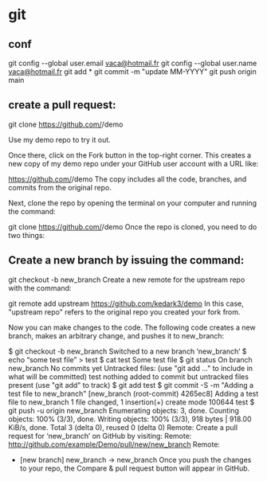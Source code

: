 # git

## conf

git config --global user.email vaca@hotmail.fr
git config --global user.name vaca@hotmail.fr
git add *
git commit -m "update MM-YYYY"
git push origin main


## create a pull request:

git clone https://github.com/<YourUserName>/demo

Use my demo repo to try it out.

Once there, click on the Fork button in the top-right corner. This creates a new copy of my demo repo under your GitHub user account with a URL like:

https://github.com/<YourUserName>/demo
The copy includes all the code, branches, and commits from the original repo.

Next, clone the repo by opening the terminal on your computer and running the command:

git clone https://github.com/<YourUserName>/demo
Once the repo is cloned, you need to do two things:

## Create a new branch by issuing the command:

git checkout -b new_branch
Create a new remote for the upstream repo with the command:

git remote add upstream https://github.com/kedark3/demo
In this case, "upstream repo" refers to the original repo you created your fork from.

Now you can make changes to the code. The following code creates a new branch, makes an arbitrary change, and pushes it to new_branch:

$ git checkout -b new_branch
Switched to a new branch ‘new_branch’
$ echo “some test file” > test
$ cat test
Some test file
$ git status
On branch new_branch
No commits yet
Untracked files:
  (use "git add <file>..." to include in what will be committed)
    test
nothing added to commit but untracked files present (use "git add" to track)
$ git add test
$ git commit -S -m "Adding a test file to new_branch"
[new_branch (root-commit) 4265ec8] Adding a test file to new_branch
 1 file changed, 1 insertion(+)
 create mode 100644 test
$ git push -u origin new_branch
Enumerating objects: 3, done.
Counting objects: 100% (3/3), done.
Writing objects: 100% (3/3), 918 bytes | 918.00 KiB/s, done.
Total 3 (delta 0), reused 0 (delta 0)
Remote: Create a pull request for ‘new_branch’ on GitHub by visiting:
Remote:   http://github.com/example/Demo/pull/new/new_branch
Remote:
 * [new branch]         new_branch -> new_branch
Once you push the changes to your repo, the Compare & pull request button will appear in GitHub.
